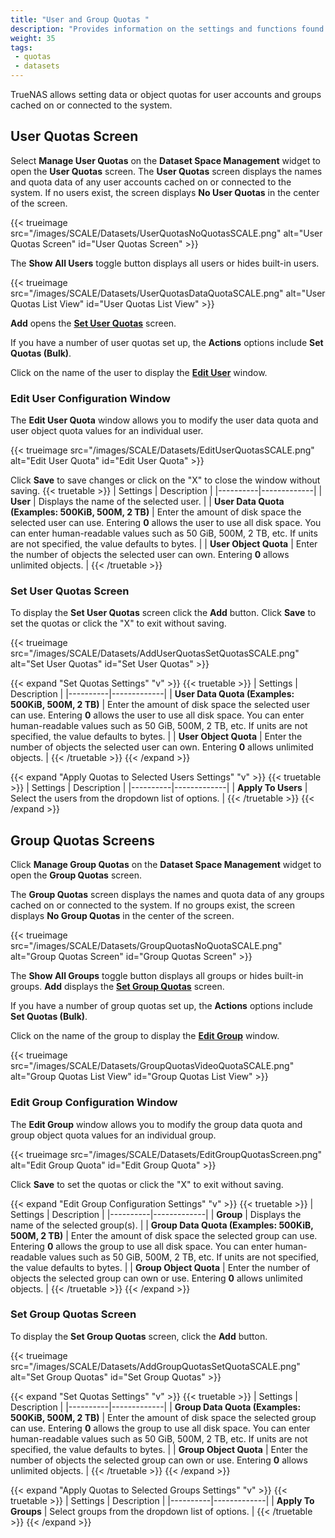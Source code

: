 ```yaml
---
title: "User and Group Quotas "
description: "Provides information on the settings and functions found on the User and Group Quota screens."
weight: 35
tags: 
 - quotas
 - datasets
---
```


TrueNAS allows setting data or object quotas for user accounts and groups cached on or connected to the system.

## User Quotas Screen
Select **Manage User Quotas** on the **Dataset Space Management** widget to open the **User Quotas** screen.
The **User Quotas** screen displays the names and quota data of any user accounts cached on or connected to the system.
If no users exist, the screen displays **No User Quotas** in the center of the screen.

{{< trueimage src="/images/SCALE/Datasets/UserQuotasNoQuotasSCALE.png" alt="User Quotas Screen" id="User Quotas Screen" >}}

The **Show All Users** toggle button displays all users or hides built-in users.

{{< trueimage src="/images/SCALE/Datasets/UserQuotasDataQuotaSCALE.png" alt="User Quotas List View" id="User Quotas List View" >}}

**Add** opens the **[Set User Quotas](#set-user-quotas-screen)** screen.

If you have a number of user quotas set up, the **Actions** options include **Set Quotas (Bulk)**.

Click on the name of the user to display the **[Edit User](#edit-user-configuration-window)** window.

### Edit User Configuration Window
The **Edit User Quota** window allows you to modify the user data quota and user object quota values for an individual user.

{{< trueimage src="/images/SCALE/Datasets/EditUserQuotasSCALE.png" alt="Edit User Quota" id="Edit User Quota" >}}

Click **Save** to save changes or click on the "X" to close the window without saving.
{{< truetable >}}
| Settings | Description |
|----------|-------------|
| **User** | Displays the name of the selected user. |
| **User Data Quota (Examples: 500KiB, 500M, 2 TB)** | Enter the amount of disk space the selected user can use. Entering **0** allows the user to use all disk space. You can enter human-readable values such as 50 GiB, 500M, 2 TB, etc. If units are not specified, the value defaults to bytes.  |
| **User Object Quota** | Enter the number of objects the selected user can own. Entering **0** allows unlimited objects. |
{{< /truetable >}}

### Set User Quotas Screen
To display the **Set User Quotas** screen click the **Add** button.
Click **Save** to set the quotas or click the "X" to exit without saving.

{{< trueimage src="/images/SCALE/Datasets/AddUserQuotasSetQuotasSCALE.png" alt="Set User Quotas" id="Set User Quotas" >}}

{{< expand "Set Quotas Settings" "v" >}}
{{< truetable >}}
| Settings | Description |
|----------|-------------|
| **User Data Quota (Examples: 500KiB, 500M, 2 TB)** | Enter the amount of disk space the selected user can use. Entering **0** allows the user to use all disk space. You can enter human-readable values such as 50 GiB, 500M, 2 TB, etc. If units are not specified, the value defaults to bytes. |
| **User Object Quota** | Enter the number of objects the selected user can own. Entering **0** allows unlimited objects. |
{{< /truetable >}}
{{< /expand >}}

{{< expand "Apply Quotas to Selected Users Settings" "v" >}}
{{< truetable >}}
| Settings | Description |
|----------|-------------|
| **Apply To Users** | Select the users from the dropdown list of options. |
{{< /truetable >}}
{{< /expand >}}

## Group Quotas Screens
Click **Manage Group Quotas** on the **Dataset Space Management** widget to open the **Group Quotas** screen.

The **Group Quotas** screen displays the names and quota data of any groups cached on or connected to the system.
If no groups exist, the screen displays **No Group Quotas** in the center of the screen.

{{< trueimage src="/images/SCALE/Datasets/GroupQuotasNoQuotaSCALE.png" alt="Group Quotas Screen" id="Group Quotas Screen" >}}

The **Show All Groups** toggle button displays all groups or hides built-in groups. **Add** displays the **[Set Group Quotas](#set-group-quotas-screen)** screen.

If you have a number of group quotas set up, the **Actions** options include **Set Quotas (Bulk)**.

Click on the name of the group to display the **[Edit Group](#edit-group-configuration-window)** window.

{{< trueimage src="/images/SCALE/Datasets/GroupQuotasVideoQuotaSCALE.png" alt="Group Quotas List View" id="Group Quotas List View" >}}

### Edit Group Configuration Window
The **Edit Group** window allows you to modify the group data quota and group object quota values for an individual group.

{{< trueimage src="/images/SCALE/Datasets/EditGroupQuotasScreen.png" alt="Edit Group Quota" id="Edit Group Quota" >}}

Click **Save** to set the quotas or click the "X" to exit without saving.

{{< expand "Edit Group Configuration Settings" "v" >}}
{{< truetable >}}
| Settings | Description |
|----------|-------------|
| **Group** | Displays the name of the selected group(s).  |
| **Group Data Quota (Examples: 500KiB, 500M, 2 TB)** | Enter the amount of disk space the selected group can use. Entering **0** allows the group to use all disk space. You can enter human-readable values such as 50 GiB, 500M, 2 TB, etc. If units are not specified, the value defaults to bytes. |
| **Group Object Quota** | Enter the number of objects the selected group can own or use. Entering **0** allows unlimited objects. |
{{< /truetable >}}
{{< /expand >}}

### Set Group Quotas Screen
To display the **Set Group Quotas** screen, click the **Add** button.

{{< trueimage src="/images/SCALE/Datasets/AddGroupQuotasSetQuotaSCALE.png" alt="Set Group Quotas" id="Set Group Quotas" >}}

{{< expand "Set Quotas Settings" "v" >}}
{{< truetable >}}
| Settings | Description |
|----------|-------------|
| **Group Data Quota (Examples: 500KiB, 500M, 2 TB)** | Enter the amount of disk space the selected group can use. Entering **0** allows the group to use all disk space. You can enter human-readable values such as 50 GiB, 500M, 2 TB, etc. If units are not specified, the value defaults to bytes. |
| **Group Object Quota** | Enter the number of objects the selected group can own or use. Entering **0** allows unlimited objects. |
{{< /truetable >}}
{{< /expand >}}

{{< expand "Apply Quotas to Selected Groups Settings" "v" >}}
{{< truetable >}}
| Settings | Description |
|----------|-------------|
| **Apply To Groups** | Select groups from the dropdown list of options. |
{{< /truetable >}}
{{< /expand >}}

